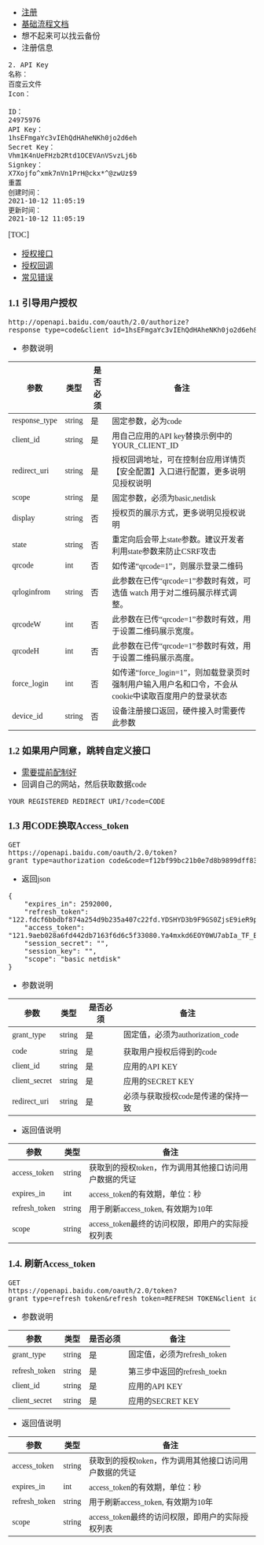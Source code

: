 <font face="Simsun" size=3>

- [注册](https://developer.baidu.com/)
- [基础流程文档](https://openauth.baidu.com/doc/doc.html)
- 想不起来可以找云备份
- 注册信息
~~~
2. API Key
名称：
百度云文件
Icon：

ID：
24975976
API Key：
1hsEFmgaYc3vIEhQdHAheNKh0jo2d6eh
Secret Key：
Vhm1K4nUeFHzb2Rtd1OCEVAnVSvzLj6b
Signkey：
X7Xojfo^xmk7nVn1PrH@ckx*^@zwUz$9
重置
创建时间：
2021-10-12 11:05:19
更新时间：
2021-10-12 11:05:19
~~~


[TOC]

- [授权接口](https://pan.baidu.com/union/doc/0ksg0sbig)
- [授权回调](http://developer.baidu.com/wiki/index.php?title=docs/oauth/redirect)
- [常见错误](https://openauth.baidu.com/doc/appendix.html)

### 1.1 引导用户授权

~~~
http://openapi.baidu.com/oauth/2.0/authorize?response_type=code&client_id=1hsEFmgaYc3vIEhQdHAheNKh0jo2d6eh&redirect_uri=oob&scope=basic,netdisk&display=tv&qrcode=1&force_login=1&device_id=820921428tp8x63q51
~~~
- 参数说明

参数 | 类型 | 是否必须 | 备注
---|---|---|---
response_type | string | 是 | 固定参数，必为code
client_id | string | 是 | 用自己应用的API key替换示例中的YOUR_CLIENT_ID
redirect_uri | string | 是 | 授权回调地址，可在控制台应用详情页【安全配置】入口进行配置，更多说明见授权说明
scope | string | 是 | 固定参数，必须为basic,netdisk
display | string | 否 | 授权页的展示方式，更多说明见授权说明
state | string | 否 | 重定向后会带上state参数。建议开发者利用state参数来防止CSRF攻击
qrcode | int | 否 | 如传递“qrcode=1”，则展示登录二维码
qrloginfrom | string | 否 | 此参数在已传“qrcode=1”参数时有效，可选值 watch 用于对二维码展示样式调整。
qrcodeW | int | 否 | 此参数在已传“qrcode=1”参数时有效，用于设置二维码展示宽度。
qrcodeH | int | 否 | 此参数在已传“qrcode=1”参数时有效，用于设置二维码展示高度。
force_login | int | 否 | 如传递“force_login=1”，则加载登录页时强制用户输入用户名和口令，不会从cookie中读取百度用户的登录状态
device_id | string | 否 | 设备注册接口返回，硬件接入时需要传此参数


### 1.2 如果用户同意，跳转自定义接口

- [需要提前配制好](https://pan.baidu.com/union/console/app/24975976)
- 回调自己的网站，然后获取数据code
~~~
YOUR_REGISTERED_REDIRECT_URI/?code=CODE
~~~

### 1.3 用CODE换取Access_token

~~~
GET
https://openapi.baidu.com/oauth/2.0/token?grant_type=authorization_code&code=f12bf99bc21b0e7d8b9899dff838736b&client_id=1hsEFmgaYc3vIEhQdHAheNKh0jo2d6eh&client_secret=Vhm1K4nUeFHzb2Rtd1OCEVAnVSvzLj6b&redirect_uri=oob
~~~
- 返回json
~~~
{
    "expires_in": 2592000,
    "refresh_token": "122.fdcf6bbdbf874a254d9b235a407c22fd.YDSHYD3b9F9GS0ZjsE9ieR9puVHGDilq5S7QaQD.W6w8jA",
    "access_token": "121.9aeb028a6fd442db7163f6d6c5f33080.Ya4mxkd6EOY0WU7abIa_TF_BI3xmLpaxjI39DUL.8XlvBA",
    "session_secret": "",
    "session_key": "",
    "scope": "basic netdisk"
}
~~~

- 参数说明

参数 | 类型 | 是否必须 | 备注
---|---|---|---
grant_type | string | 是 | 固定值，必须为authorization_code 
code | string | 是 | 获取用户授权后得到的code
client_id | string | 是 | 应用的API KEY
client_secret | string | 是 | 应用的SECRET KEY
redirect_uri | string | 是 | 必须与获取授权code是传递的保持一致

- 返回值说明

参数 | 类型 | 备注
---|---|---
access_token | string | 获取到的授权token，作为调用其他接口访问用户数据的凭证
expires_in | int | access_token的有效期，单位：秒
refresh_token | string | 用于刷新access_token, 有效期为10年
scope | string | access_token最终的访问权限，即用户的实际授权列表


### 1.4. 刷新Access_token

~~~
GET 
https://openapi.baidu.com/oauth/2.0/token?grant_type=refresh_token&refresh_token=REFRESH_TOKEN&client_id=API_KEY&client_secret=SECRET_KEY
~~~

- 参数说明

参数 | 类型 | 是否必须 | 备注
---|---|---|---
grant_type | string | 是 | 固定值，必须为refresh_token
refresh_token | string | 是 | 第三步中返回的refresh_toekn
client_id | string | 是 | 应用的API KEY
client_secret | string | 是 | 应用的SECRET KEY

- 返回值说明

参数 | 类型 | 备注
---|---|---
access_token | string | 获取到的授权token，作为调用其他接口访问用户数据的凭证
expires_in | int | access_token的有效期，单位：秒
refresh_token | string | 用于刷新access_token, 有效期为10年
scope | string | access_token最终的访问权限，即用户的实际授权列表

</font>